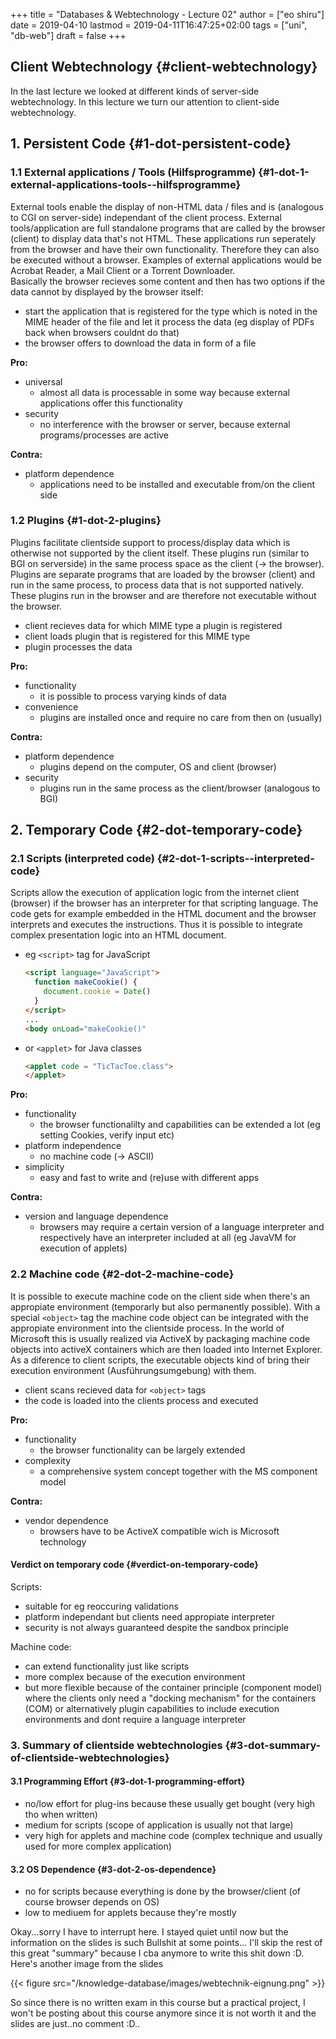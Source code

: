 +++
title = "Databases & Webtechnology - Lecture 02"
author = ["eo shiru"]
date = 2019-04-10
lastmod = 2019-04-11T16:47:25+02:00
tags = ["uni", "db-web"]
draft = false
+++

## Client Webtechnology {#client-webtechnology}

In the last lecture we looked at different kinds of server-side webtechnology. In this lecture we turn our attention to client-side webtechnology.


## 1. Persistent Code {#1-dot-persistent-code}


### 1.1 External applications / Tools (Hilfsprogramme) {#1-dot-1-external-applications-tools--hilfsprogramme}

External tools enable the display of non-HTML data / files and is (analogous to CGI on server-side) independant of the client process. External tools/application are full standalone programs that are called by the browser (client) to display data that's not HTML. These applications run seperately from the browser and have their own functionality. Therefore they can also be executed without a browser. Examples of external applications would be Acrobat Reader, a Mail Client or a Torrent Downloader.<br />
Basically the browser recieves some content and then has two options if the data cannot by displayed by the browser itself:

-   start the application that is registered for the type which is noted in the MIME header of the file and let it process the data (eg display of PDFs back when browsers couldnt do that)
-   the browser offers to download the data in form of a file

**Pro:**

-   universal
    -   almost all data is processable in some way because external applications offer this functionality
-   security
    -   no interference with the browser or server, because external programs/processes are active

**Contra:**

-   platform dependence
    -   applications need to be installed and executable from/on the client side


### 1.2 Plugins {#1-dot-2-plugins}

Plugins facilitate clientside support to process/display data which is otherwise not supported by the client itself. These plugins run (similar to BGI on serverside) in the same process space as the client (-> the browser).<br />
Plugins are separate programs that are loaded by the browser (client) and run in the same process, to process data that is not supported natively. These plugins run in the browser and are therefore not executable without the browser.

-   client recieves data for which MIME type a plugin is registered
-   client loads plugin that is registered for this MIME type
-   plugin processes the data

**Pro:**

-   functionality
    -   it is possible to process varying kinds of data
-   convenience
    -   plugins are installed once and require no care from then on (usually)

**Contra:**

-   platform dependence
    -   plugins depend on the computer, OS and client (browser)
-   security
    -   plugins run in the same process as the client/browser (analogous to BGI)


## 2. Temporary Code {#2-dot-temporary-code}


### 2.1 Scripts (interpreted code) {#2-dot-1-scripts--interpreted-code}

Scripts allow the execution of application logic from the internet client (browser) if the browser has an interpreter for that scripting language. The code gets for example embedded in the HTML document and the browser interprets and executes the instructions. Thus it is possible to integrate complex presentation logic into an HTML document.

-   eg `<script>` tag for JavaScript

    ```html
    <script language="JavaScript">
      function makeCookie() {
        document.cookie = Date()
      }
    </script>
    ...
    <body onLoad="makeCookie()"
    ```
-   or `<applet>` for Java classes

    ```html
    <applet code = "TicTacToe.class">
    </applet>
    ```

**Pro:**

-   functionality
    -   the browser functionalilty and capabilities can be extended a lot (eg setting Cookies, verify input etc)
-   platform independence
    -   no machine code (-> ASCII)
-   simplicity
    -   easy and fast to write and (re)use with different apps

**Contra:**

-   version and language dependence
    -   browsers may require a certain version of a language interpreter and respectively have an interpreter included at all (eg JavaVM for execution of applets)


### 2.2 Machine code {#2-dot-2-machine-code}

It is possible to execute machine code on the client side when there's an appropiate environment (temporarly but also permanently possible). With a special `<object>` tag the machine code object can be integrated with the appropiate environment into the clientside process. In the world of Microsoft this is usually realized via ActiveX by packaging machine code objects into activeX containers which are then loaded into Internet Explorer. As a diference to client scripts, the executable objects kind of bring their execution environment (Ausführungsumgebung) with them.

-   client scans recieved data for `<object>` tags
-   the code is loaded into the clients process and executed

**Pro:**

-   functionality
    -   the browser functionality can be largely extended
-   complexity
    -   a comprehensive system concept together with the MS component model

**Contra:**

-   vendor dependence
    -   browsers have to be ActiveX compatible wich is Microsoft technology


#### Verdict on temporary code {#verdict-on-temporary-code}

Scripts:

-   suitable for eg reoccuring validations
-   platform independant but clients need appropiate interpreter
-   security is not always guaranteed despite the sandbox principle

Machine code:

-   can extend functionality just like scripts
-   more complex because of the execution environment
-   but more flexible because of the container principle (component model) where the clients only need a "docking mechanism" for the containers (COM) or alternatively plugin capabilities to include execution environments and dont require a language interpreter


### 3. Summary of clientside webtechnologies {#3-dot-summary-of-clientside-webtechnologies}


#### 3.1 Programming Effort {#3-dot-1-programming-effort}

-   no/low effort for plug-ins because these usually get bought (very high tho when written)
-   medium for scripts (scope of application is usually not that large)
-   very high for applets and machine code (complex technique and usually used for more complex application)


#### 3.2 OS Dependence {#3-dot-2-os-dependence}

-   no for scripts because everything is done by the browser/client (of course browser depends on OS)
-   low to mediuem for applets because they're mostly

Okay...sorry I have to interrupt here. I stayed quiet until now but the information on the slides is such Bullshit at some points... I'll skip the rest of this great "summary" because I cba anymore to write this shit down :D. Here's another image from the slides<br />

{{< figure src="/knowledge-database/images/webtechnik-eignung.png" >}}

So since there is no written exam in this course but a practical project, I won't be posting about this course anymore since it is not worth it and the slides are just..no comment :D..
